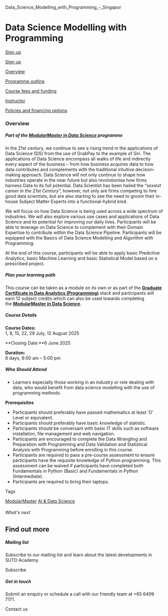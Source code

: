 Data_Science_Modelling_with_Programming_-_Singapor



Data Science Modelling with Programming
=======================================

[Sign up](/admissions/academy/short-courses/short-courses-registration/?coursename=data-science-modelling-with-programming&coursedate=20250701-20250812)

[Sign up](/admissions/academy/short-courses/short-courses-registration/?coursename=data-science-modelling-with-programming&coursedate=20250701-20250812)

[Overview](/course/data-science-modelling-with-programming/#tabs)

[Programme outline](/course/data-science-modelling-with-programming/programme-outline/#tabs)

[Course fees and funding](/course/data-science-modelling-with-programming/course-fees-and-funding/#tabs)

[Instructor](/course/data-science-modelling-with-programming/instructor/#tabs)

[Policies and financing options](/course/data-science-modelling-with-programming/policies-and-financing-options/#tabs)

### Overview

##### **Part of the [ModularMaster in Data Science](/course/modularmaster-in-data-science "ModularMasters in Data Science") programme**

In the 21st century, we continue to see a rising trend in the applications of Data Science (DS) from the use of GrabPay to the example of Siri. The applications of Data Science encompass all walks of life and indirectly every aspect of the business – from how business acquires data to how data contributes and complements with the traditional intuitive decision-making approach. Data Science will not only continue to shape how industries operate in the near future but also revolutionise how firms harness Data to its full potential. Data Scientist has been hailed the “*sexiest career in the 21st Century*“, however, not only are firms competing to hire good data scientists, but are also starting to see the need to groom their in-house Subject Matter Experts into a functional-hybrid kind.

We will focus on how Data Science is being used across a wide spectrum of industries. We will also explore various use cases and applications of Data Science and its potential for improving our daily lives. Participants will be able to leverage on Data Science to complement with their Domain Expertise to contribute within the Data Science Pipeline. Participants will be equipped with the Basics of Data Science Modelling and Algorithm with Programming.

At the end of this course, participants will be able to apply basic Predictive Analytics, basic Machine Learning and basic Statistical Model based on a prescribed project.

##### **Plan your learning path**

This course can be taken as a module on its own or as part of the **[Graduate Certificate in Data Analytics (Programming)](/course/Graduate-Certificate-Data-Science "Learn more")** stack and participants will earn 12 subject credits which can also be used towards completing the **[ModularMaster in Data Science](/course/modularmaster-in-data-science "Learn more")**.

##### **Course Details**

**Course Dates:**  
1, 8, 15, 22, 29 July, 12 August 2025

**Closing Date:**6 June 2025

**Duration:**  
6 days, 9:00 am – 5:00 pm

##### **Who Should Attend**

* Learners especially those working in an industry or role dealing with data, who would benefit from data science modelling with the use of programming methods.

**Prerequisites**

* Participants should preferably have passed mathematics at least ‘O’ Level or equivalent.
* Participants should preferably have basic knowledge of statistic.
* Participants should be conversant with basic IT skills such as software installation, file management and web navigation.
* Participants are encouraged to complete the Data Wrangling and Preparation with Programming and Data Validation and Statistical Analysis with Programming before enrolling in this course.
* Participants are required to pass a pre-course assessment to ensure participants have the requisite knowledge of Python programming. This assessment can be waived if participants have completed both Fundamentals in Python (Basic) and Fundamentals in Python (Intermediate).
* Participants are required to bring their laptops.

Tags

[ModularMaster](/admissions/academy/courses-and-modules/?academy-type-course=792)
[AI & Data Science](/admissions/academy/courses-and-modules/?discipline=782)

###### What's next

Find out more
-------------

##### Mailing list

Subscribe to our mailing list and learn about the latest developments in SUTD Academy.

Subscribe

##### Get in touch

Submit an enquiry or schedule a call with our friendly team at +65 6499 7171.

Contact us

